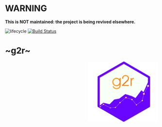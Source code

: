 # WARNING

__This is NOT maintained: the project is being revived elsewhere.__

![lifecycle](https://img.shields.io/badge/lifecycle-superseded-blue.svg) [![Build Status](https://travis-ci.org/JohnCoene/g2r.svg?branch=master)](https://travis-ci.org/JohnCoene/g2r)

# ~g2r~

<img src="./man/figures/logo.png" align="right" height="200px"/>
